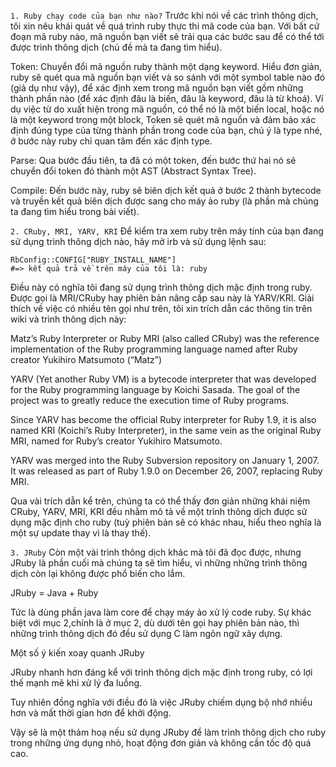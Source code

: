 `1. Ruby chạy code của bạn như nào?`
Trước khi nói về các trình thông dịch, tôi xin nêu khái quát về quá trình ruby thực thi mã code của bạn.
Với bất cứ đoạn mã ruby nào, mã nguồn bạn viết sẽ trải qua các bước sau để có thể tới được trình thông dịch (chủ đề mà ta đang tìm hiểu).

Token:
Chuyển đổi mã nguồn ruby thành một dạng keyword. Hiểu đơn giản, ruby sẽ quét qua mã nguồn bạn viết và so sánh với một symbol table nào đó (giả dụ như vậy), để xác định xem trong mã nguồn bạn viết gồm những thành phần nào (để xác định đâu là biến, đâu là keyword, đâu là từ khoá). Ví dụ việc từ do xuất hiện trong mã nguồn, có thể nó là một biến local, hoặc nó là một keyword trong một block, Token sẽ quét mã nguồn và đảm bảo xác định đúng type của từng thành phần trong code của bạn, chú ý là type nhé, ở bước này ruby chỉ quan tâm đến xác định type.

Parse: Qua bước đầu tiên, ta đã có một token, đến bước thứ hai nó sẽ chuyển đổi token đó thành một AST (Abstract Syntax Tree).

Compile: Đến bước này, ruby sẽ biên dịch kết quả ở bước 2 thành bytecode và truyền kết quả biên dịch được sang cho máy ảo ruby (là phần mà chúng ta đang tìm hiểu trong bài viết).

`2. CRuby, MRI, YARV, KRI`
Để kiểm tra xem ruby trên máy tính của bạn đang sử dụng trình thông dịch nào, hãy mở irb và sử dụng lệnh sau:

```
RbConfig::CONFIG["RUBY_INSTALL_NAME"]
#=> kết quả trả về trên máy của tôi là: ruby
```
Điều này có nghĩa tôi đang sử dụng trình thông dịch mặc định trong ruby. Được gọi là MRI/CRuby hay phiên bản nâng cấp sau này là YARV/KRI. Giải thích về việc có nhiều tên gọi như trên, tôi xin trích dẫn các thông tin trên wiki và trình thông dịch này:

Matz’s Ruby Interpreter or Ruby MRI (also called CRuby) was the reference implementation of the Ruby programming language named after Ruby creator Yukihiro Matsumoto (“Matz”)

YARV (Yet another Ruby VM) is a bytecode interpreter that was developed for the Ruby programming language by Koichi Sasada. The goal of the project was to greatly reduce the execution time of Ruby programs.

Since YARV has become the official Ruby interpreter for Ruby 1.9, it is also named KRI (Koichi’s Ruby Interpreter), in the same vein as the original Ruby MRI, named for Ruby’s creator Yukihiro Matsumoto.

YARV was merged into the Ruby Subversion repository on January 1, 2007. It was released as part of Ruby 1.9.0 on December 26, 2007, replacing Ruby MRI.

Qua vài trích dẫn kể trên, chúng ta có thể thấy đơn giản những khái niệm CRuby, YARV, MRI, KRI đều nhằm mô tả về một trình thông dịch được sử dụng mặc định cho ruby (tuỳ phiên bản sẽ có khác nhau, hiểu theo nghĩa là một sự update thay vì là thay thế).

`3. JRuby`
Còn một vài trình thông dịch khác mà tôi đã đọc được, nhưng JRuby là phần cuối mà chúng ta sẽ tìm hiểu, vì những những trình thông dịch còn lại không được phổ biến cho lắm.

JRuby = Java + Ruby

Tức là dùng phần java làm core để chạy máy ảo xử lý code ruby. Sự khác biệt với mục 2,chính là ở mục 2, dù dưới tên gọi hay phiên bản nào, thì những trình thông dịch đó đều sử dụng C làm ngôn ngữ xây dựng.

Một số ý kiến xoay quanh JRuby

JRuby nhanh hơn đáng kể với trình thông dịch mặc định trong ruby, có lợi thế mạnh mẽ khi xử lý đa luồng.

Tuy nhiên đồng nghĩa với điều đó là việc JRuby chiếm dụng bộ nhớ nhiều hơn và mất thời gian hơn để khởi động.

Vậy sẽ là một thảm hoạ nếu sử dụng JRuby để làm trình thông dịch cho ruby trong những ứng dụng nhỏ, hoạt động đơn giản và không cần tốc độ quá cao.

